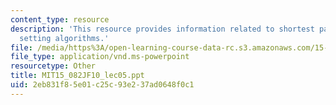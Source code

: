 ```yaml
---
content_type: resource
description: 'This resource provides information related to shortest paths: label
  setting algorithms.'
file: /media/https%3A/open-learning-course-data-rc.s3.amazonaws.com/15-082j-network-optimization-fall-2010/2eb831f85e01c25c93e237ad0648f0c1_MIT15_082JF10_lec05.ppt
file_type: application/vnd.ms-powerpoint
resourcetype: Other
title: MIT15_082JF10_lec05.ppt
uid: 2eb831f8-5e01-c25c-93e2-37ad0648f0c1
---
```

